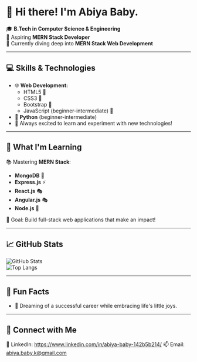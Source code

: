 # 👋 Hi there! I'm Abiya Baby.  
🎓 **B.Tech in Computer Science & Engineering**  
🌟 Aspiring **MERN Stack Developer**  
🚀 Currently diving deep into **MERN Stack Web Development**  

---

## 💻 Skills & Technologies  
- 🌐 **Web Development:**  
  - HTML5 🌟  
  - CSS3 🎨  
  - Bootstrap 💅  
  - JavaScript (beginner-intermediate) 📜  
- 🐍 **Python** (beginner-intermediate)
- 🔧 Always excited to learn and experiment with new technologies!

---

## 🌱 What I'm Learning  
📚 Mastering **MERN Stack**:  
- **MongoDB** 🌱  
- **Express.js** ⚡  
- **React.js** 🎭
- **Angular.js** 🎭  
- **Node.js** 🔧  

🎯 Goal: Build full-stack web applications that make an impact!

---

## 📈 GitHub Stats  
![GitHub Stats](https://github-readme-stats.vercel.app/api?username=yourusername&show_icons=true&theme=radical)  
![Top Langs](https://github-readme-stats.vercel.app/api/top-langs/?username=yourusername&layout=compact&theme=radical)  

---

## 🐾 Fun Facts      
- 🌟 Dreaming of a successful career while embracing life's little joys.  

---

## 🔗 Connect with Me   
💼 LinkedIn: https://www.linkedin.com/in/abiya-baby-142b5b214/
📫 Email: abiya.baby.k@gmail.com  

